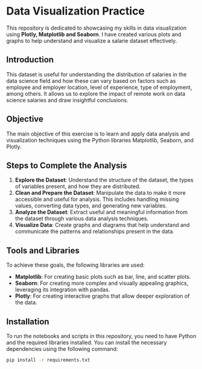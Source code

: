 # Data Visualization Practice

This repository is dedicated to showcasing my skills in data visualization using __Plotly, Matplotlib and Seaborn__. I have created various plots and graphs to help understand and visualize a salarie dataset effectively.


## Introduction

This dataset is useful for understanding the distribution of salaries in the data science field and how these can vary based on factors such as employee and employer location, level of experience, type of employment, among others. It allows us to explore the impact of remote work on data science salaries and draw insightful conclusions.

## Objective

The main objective of this exercise is to learn and apply data analysis and visualization techniques using the Python libraries Matplotlib, Seaborn, and Plotly.

## Steps to Complete the Analysis

1. **Explore the Dataset**: Understand the structure of the dataset, the types of variables present, and how they are distributed.
2. **Clean and Prepare the Dataset**: Manipulate the data to make it more accessible and useful for analysis. This includes handling missing values, converting data types, and generating new variables.
3. **Analyze the Dataset**: Extract useful and meaningful information from the dataset through various data analysis techniques.
4. **Visualize Data**: Create graphs and diagrams that help understand and communicate the patterns and relationships present in the data.

## Tools and Libraries

To achieve these goals, the following libraries are used:

- **Matplotlib**: For creating basic plots such as bar, line, and scatter plots.
- **Seaborn**: For creating more complex and visually appealing graphics, leveraging its integration with pandas.
- **Plotly**: For creating interactive graphs that allow deeper exploration of the data.

## Installation

To run the notebooks and scripts in this repository, you need to have Python and the required libraries installed. You can install the necessary dependencies using the following command:

```bash
pip install -r requirements.txt
